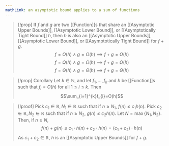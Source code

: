 ```yaml
---
mathLink: an asymptotic bound applies to a sum of functions
---
```

>[!prop]
>If $f$ and $g$ are two [[Function]]s that share an [[Asymptotic Upper Bounds]], [[Asymptotic Lower Bound]], or [[Asymptotically Tight Bound]] $h$, then $h$ is also an [[Asymptotic Upper Bounds]], [[Asymptotic Lower Bound]], or [[Asymptotically Tight Bound]] for $f+g$.
>$$f=O(h)\land g=O(h)\implies f+g=O(h)$$
$$f=\Omega(h)\land g=\Omega(h)\implies f+g=\Omega(h)$$
$$f=\Theta(h)\land g=\Theta(h)\implies f+g=\Theta(h)$$

>[!prop] Corollary
>Let $k\in \mathbb{N}$, and let $f_{1},\ldots,f_{k}$ and $h$ be [[Function]]s such that $f_{i}=O(h)$ for all $1≤i≤k$. Then 
>$$\sum_{i=1}^{k}f_{i}=O(h)$$

>[!proof]
>Pick $c_{1}\in \mathbb{R},N_{1}\in \mathbb{R}$ such that if $n≥N_1$, $f(n)≤c_{1}h(n)$. Pick $c_{2}\in \mathbb{R},N_{2}\in \mathbb{R}$ such that if $n≥N_2$, $g(n)≤c_{2}h(n)$. Let $N=\max\{N_{1},N_{2}\}$. Then, if $n≥N$,
>$$f(n)+g(n)≤c_{1}\cdot h(n)+c_{2}\cdot h(n)=(c_{1}+c_{2})\cdot h(n)$$
>As $c_{1}+c_{2}\in \mathbb{R}$, $h$ is an [[Asymptotic Upper Bounds]] for $f+g$.
